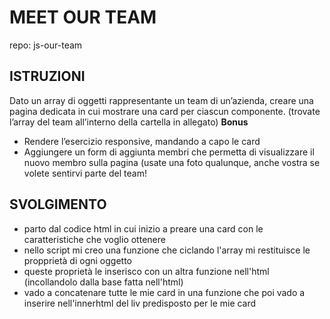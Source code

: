 MEET OUR TEAM
===
repo: js-our-team

## ISTRUZIONI
Dato un array di oggetti rappresentante un team di un’azienda, creare una pagina dedicata  in cui mostrare una card per ciascun componente.
(trovate l’array del team all’interno della cartella in allegato)
**Bonus**
- Rendere l’esercizio responsive, mandando a capo le card
- Aggiungere un form di aggiunta membri che permetta di visualizzare il nuovo membro sulla pagina (usate una foto qualunque, anche vostra se volete sentirvi parte del team!

## SVOLGIMENTO

- parto dal codice html in cui inizio a preare una card con le caratteristiche che voglio ottenere
- nello script mi creo una funzione che ciclando l'array mi restituisce le propprietà di ogni oggetto 
- queste proprietà le inserisco con un altra funzione nell'html (incollandolo dalla base fatta nell'html)
- vado a concatenare tutte le mie card in una funzione che poi vado a inserire nell'innerhtml del liv predisposto per le mie card